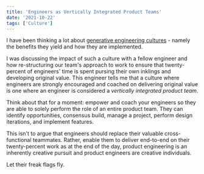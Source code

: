```yaml
---
title: 'Engineers as Vertically Integrated Product Teams'
date: '2021-10-22'
tags: ['Culture']
---
```


I have been thinking a lot about [generative engineering cultures](https://changelog.com/posts/how-to-build-a-generative-engineering-culture) - namely the benefits they yield and how they are implemented.

I was discussing the impact of such a culture with a fellow engineer and how re-structuring our team's approach to work to ensure that twenty-percent of engineers' time is spent pursing their own inklings and developing original value. This engineer tells me that a culture where engineers are strongly encouraged and coached on delivering original value is one where an engineer is considered a _vertically integrated product team_.

Think about that for a moment: empower and coach your engineers so they are able to solely perform the role of an entire product team. They can identify opportunities, consensus build, manage a project, perform design iterations, and implement features.

This isn't to argue that engineers should replace their valuable cross-functional teammates. Rather, enable them to deliver end-to-end on their twenty-percent work as at the end of the day, product engineering is an inherently creative pursuit and product engineers are creative individuals.

Let their freak flags fly.
